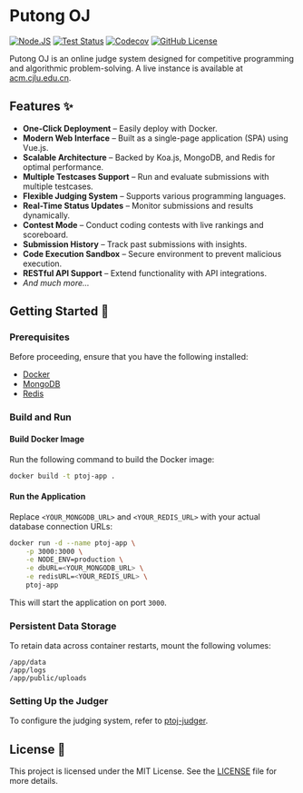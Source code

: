 # Putong OJ

[![Node.JS](https://img.shields.io/badge/node-%3E=18-417e38.svg)](https://nodejs.org/)
[![Test Status](https://img.shields.io/github/actions/workflow/status/net-escape/ptoj-backend/ci.yml?label=test)](https://github.com/net-escape/ptoj-backend/actions/workflows/ci.yml)
[![Codecov](https://img.shields.io/codecov/c/github/net-escape/ptoj-backend/main)](https://app.codecov.io/github/net-escape/ptoj-backend)
[![GitHub License](https://img.shields.io/github/license/net-escape/ptoj-backend)](https://github.com/net-escape/ptoj-backend/blob/main/LICENSE)

Putong OJ is an online judge system designed for competitive programming and algorithmic problem-solving. A live instance is available at [acm.cjlu.edu.cn](https://acm.cjlu.edu.cn/).

## Features ✨

- **One-Click Deployment** – Easily deploy with Docker.
- **Modern Web Interface** – Built as a single-page application (SPA) using Vue.js.
- **Scalable Architecture** – Backed by Koa.js, MongoDB, and Redis for optimal performance.
- **Multiple Testcases Support** – Run and evaluate submissions with multiple testcases.
- **Flexible Judging System** – Supports various programming languages.
- **Real-Time Status Updates** – Monitor submissions and results dynamically.
- **Contest Mode** – Conduct coding contests with live rankings and scoreboard.
- **Submission History** – Track past submissions with insights.
- **Code Execution Sandbox** – Secure environment to prevent malicious execution.
- **RESTful API Support** – Extend functionality with API integrations.
- *And much more...*

## Getting Started 🚀

### Prerequisites

Before proceeding, ensure that you have the following installed:
- [Docker](https://www.docker.com/)
- [MongoDB](https://www.mongodb.com/)
- [Redis](https://redis.io/)

### Build and Run

#### Build Docker Image

Run the following command to build the Docker image:

```bash
docker build -t ptoj-app .
```

#### Run the Application

Replace `<YOUR_MONGODB_URL>` and `<YOUR_REDIS_URL>` with your actual database connection URLs:

```bash
docker run -d --name ptoj-app \
    -p 3000:3000 \
    -e NODE_ENV=production \
    -e dbURL=<YOUR_MONGODB_URL> \
    -e redisURL=<YOUR_REDIS_URL> \
    ptoj-app
```

This will start the application on port `3000`.

### Persistent Data Storage

To retain data across container restarts, mount the following volumes:

```plaintext
/app/data
/app/logs
/app/public/uploads
```

### Setting Up the Judger

To configure the judging system, refer to [ptoj-judger](https://github.com/net-escape/ptoj-judger).

## License 📜

This project is licensed under the MIT License. See the [LICENSE](LICENSE) file for more details.
